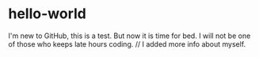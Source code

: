 # hello-world
I'm new to GitHub, this is a test.
But now it is time for bed. I will not be one of those who keeps late hours coding.
// I added more info about myself.

